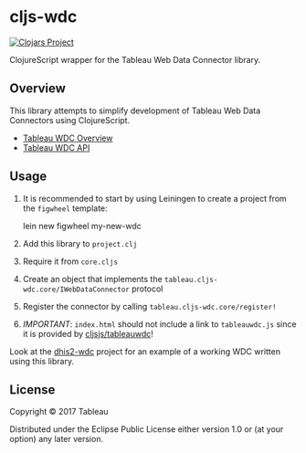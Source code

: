 # cljs-wdc

[![Clojars Project](https://img.shields.io/clojars/v/tableau/cljs-wdc.svg)](https://clojars.org/tableau/cljs-wdc)

ClojureScript wrapper for the Tableau Web Data Connector library.

## Overview

This library attempts to simplify development of Tableau Web Data Connectors using ClojureScript.

* [Tableau WDC Overview](https://tableau.github.io/webdataconnector/docs/)
* [Tableau WDC API](https://tableau.github.io/webdataconnector/docs/api_ref.html)

## Usage

1. It is recommended to start by using Leiningen to create a project from the `figwheel` template:

    lein new figwheel my-new-wdc
    
2. Add this library to `project.clj`
3. Require it from `core.cljs`
4. Create an object that implements the `tableau.cljs-wdc.core/IWebDataConnector` protocol
5. Register the connector by calling `tableau.cljs-wdc.core/register!`
6. *IMPORTANT*: `index.html` should not include a link to `tableauwdc.js` since it is provided by
[cljsjs/tableauwdc](https://github.com/cljsjs/packages/tree/master/tableauwdc)!

Look at the [dhis2-wdc](https://github.com/dtreskunov/dhis2-wdc) project for an example of a working
WDC written using this library.

## License

Copyright © 2017 Tableau

Distributed under the Eclipse Public License either version 1.0 or (at your option) any later version.

